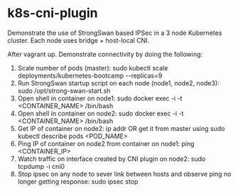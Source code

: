 # k8s-cni-plugin

Demonstrate the use of StrongSwan based IPSec in a 3 node Kubernetes cluster.  Each node uses bridge + host-local CNI.

After vagrant up.  Demonstrate connectivity by doing the following:

1) Scale number of pods (master): sudo kubectl scale deployments/kubernetes-bootcamp --replicas=9
2) Run StrongSwan startup script on each node (node1, node2, node3): sudo /opt/strong-swan-start.sh
3) Open shell in container on node1: sudo docker exec -i -t <CONTAINER_NAME> /bin/bash
4) Open shell in container on node2: sudo docker exec -i -t <CONTAINER_NAME> /bin/bash
5) Get IP of container on node2: ip addr OR get it from master using sudo kubectl describe pods <POD_NAME>
6) Ping IP of container on node2 from container on node1: ping <CONTAINER_IP>
7) Watch traffic on interface created by CNI plugin on node2: sudo tcpdump -i cni0
8) Stop ipsec on any node to sever link between hosts and observe ping no longer getting response: sudo ipsec stop